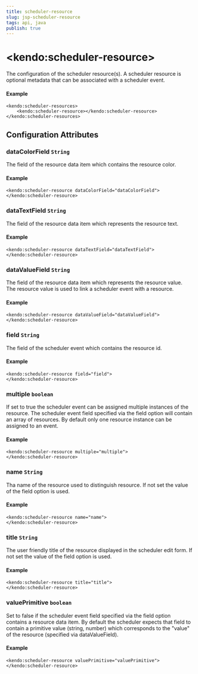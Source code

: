 ```yaml
---
title: scheduler-resource
slug: jsp-scheduler-resource
tags: api, java
publish: true
---
```


# \<kendo:scheduler-resource\>

The configuration of the scheduler resource(s). A scheduler resource is optional metadata that can be associated
with a scheduler event.

#### Example
    <kendo:scheduler-resources>
        <kendo:scheduler-resource></kendo:scheduler-resource>
    </kendo:scheduler-resources>

## Configuration Attributes

### dataColorField `String`

The field of the resource data item which contains the resource color.

#### Example
    <kendo:scheduler-resource dataColorField="dataColorField">
    </kendo:scheduler-resource>

### dataTextField `String`

The field of the resource data item which represents the resource text.

#### Example
    <kendo:scheduler-resource dataTextField="dataTextField">
    </kendo:scheduler-resource>

### dataValueField `String`

The field of the resource data item which represents the resource value. The resource value is used to link a scheduler event with a resource.

#### Example
    <kendo:scheduler-resource dataValueField="dataValueField">
    </kendo:scheduler-resource>

### field `String`

The field of the scheduler event which contains the resource id.

#### Example
    <kendo:scheduler-resource field="field">
    </kendo:scheduler-resource>

### multiple `boolean`

If set to true the scheduler event can be assigned multiple instances of the resource. The scheduler event field specified via the field option will contain an array of resources.
By default only one resource instance can be assigned to an event.

#### Example
    <kendo:scheduler-resource multiple="multiple">
    </kendo:scheduler-resource>

### name `String`

Tha name of the resource used to distinguish resource. If not set the value of the field option is used.

#### Example
    <kendo:scheduler-resource name="name">
    </kendo:scheduler-resource>

### title `String`

The user friendly title of the resource displayed in the scheduler edit form. If not set the value of the field option is used.

#### Example
    <kendo:scheduler-resource title="title">
    </kendo:scheduler-resource>

### valuePrimitive `boolean`

Set to false if the scheduler event field specified via the field option contains a resource data item.
By default the scheduler expects that field to contain a primitive value (string, number) which corresponds to the "value" of the resource (specified via dataValueField).

#### Example
    <kendo:scheduler-resource valuePrimitive="valuePrimitive">
    </kendo:scheduler-resource>

